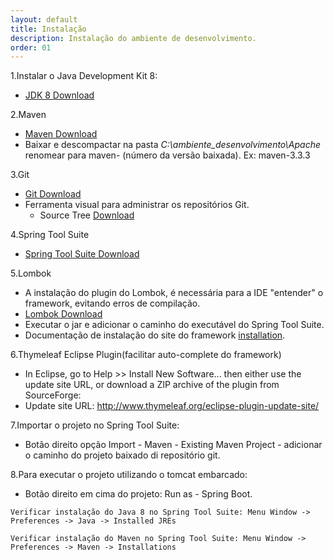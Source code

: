 ```yaml
---
layout: default
title: Instalação
description: Instalação do ambiente de desenvolvimento. 
order: 01
---
```


1.Instalar o Java Development Kit 8:

 - [JDK 8 Download](http://www.oracle.com/technetwork/java/javase/downloads/jdk8-downloads-2133151.html)

2.Maven

  - [Maven Download](https://maven.apache.org/download.cgi?Preferred=ftp://mirror.reverse.net/pub/apache/)
  - Baixar e descompactar na pasta *C:\ambiente_desenvolvimento\Apache* renomear para maven- (número da versão baixada). Ex: maven-3.3.3

3.Git

  - [Git Download](https://git-scm.com/downloads)
  - Ferramenta visual para administrar os repositórios Git.
    - Source Tree [Download](https://www.sourcetreeapp.com/download/)

4.Spring Tool Suite

  - [Spring Tool Suite Download](https://spring.io/tools/sts/all)

5.Lombok

  - A instalação do plugin do Lombok, é necessária para a IDE "entender" o framework, evitando erros de compilação.
  - [Lombok Download](https://projectlombok.org/downloads/lombok.jar)
  - Executar o jar e adicionar o caminho do executável do Spring Tool Suite.
  - Documentação de instalação do site do framework [installation](http://jnb.ociweb.com/jnb/jnbJan2010.html#installation).

6.Thymeleaf Eclipse Plugin(facilitar auto-complete do framework)

  - In Eclipse, go to Help >> Install New Software... then either use the update site URL, or download a ZIP archive of the plugin from SourceForge:
  - Update site URL: http://www.thymeleaf.org/eclipse-plugin-update-site/

7.Importar o projeto no Spring Tool Suite:

  - Botão direito opção Import - Maven - Existing Maven Project - adicionar o caminho do projeto baixado di repositório git.

8.Para executar o projeto utilizando o tomcat embarcado:

  - Botão direito em cima do projeto: Run as - Spring Boot. 


 ```Verificar instalação do Java 8 no Spring Tool Suite: Menu Window -> Preferences -> Java -> Installed JREs```

 ```Verificar instalação do Maven no Spring Tool Suite: Menu Window -> Preferences -> Maven -> Installations```